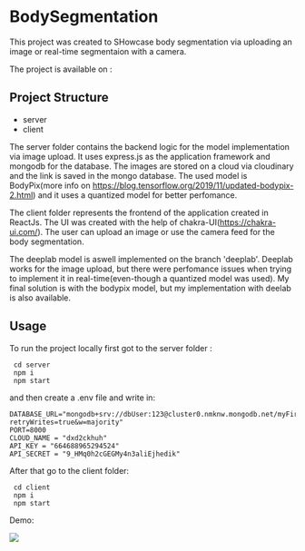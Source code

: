 # BodySegmentation


This project was created to SHowcase body segmentation via uploading an image or real-time segmentaion with a camera.

The project is available on : 

## Project Structure ##
+ server
+ client

The server folder contains the backend logic for the model implementation via image upload. It uses express.js as the application framework and mongodb for the database. The images are stored on a cloud via cloudinary and the link is saved in the mongo database. The used model is BodyPix(more info on https://blog.tensorflow.org/2019/11/updated-bodypix-2.html) and it uses a quantized model for better perfomance.

The client folder represents the frontend of the application created in ReactJs. The UI was created with the help of chakra-UI(https://chakra-ui.com/). The user can upload an image or use the camera feed for the body segmentation.

The deeplab model is aswell implemented on the branch 'deeplab'. Deeplab works for the image upload, but there were perfomance issues when trying to implement it in real-time(even-though a quantized model was used). My final solution is with the bodypix model, but my implementation with deelab is also available.

## Usage ##

To run the project locally first got to the server folder :
```
 cd server
 npm i
 npm start
```
and then create a .env file and write in:
```
DATABASE_URL="mongodb+srv://dbUser:123@cluster0.nmknw.mongodb.net/myFirstDatabase?retryWrites=true&w=majority"
PORT=8000
CLOUD_NAME = "dxd2ckhuh"
API_KEY = "664688965294524"
API_SECRET = "9_HMq0h2cGEGMy4n3aliEjhedik"
```

After that go to the client folder:
```
 cd client
 npm i
 npm start
```
Demo:

![](./record.gif)
